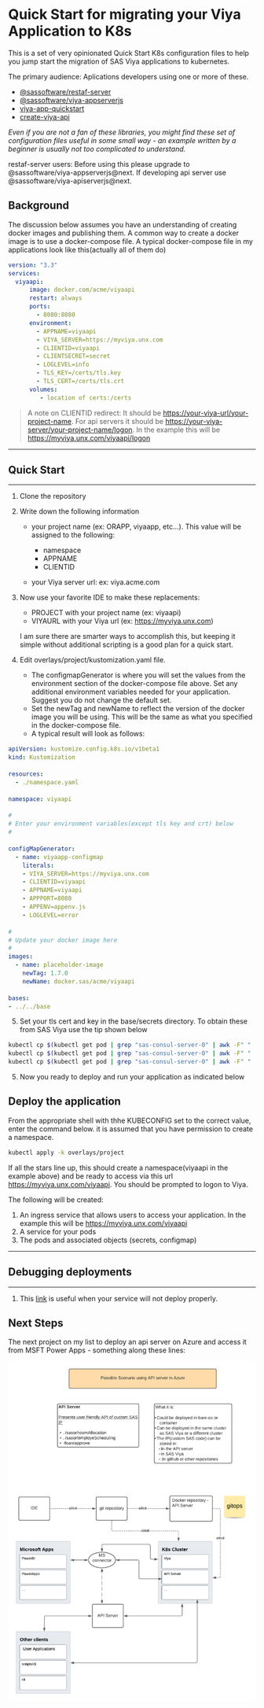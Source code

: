 # Quick Start for migrating your Viya Application to K8s

This is a set of  very opinionated Quick Start K8s configuration files to help you jump start the migration of  SAS Viya applications to kubernetes.

The primary audience: Aplications developers using one or more of these.

 -   [@sassoftware/restaf-server](https://github.com/sassoftware/restaf-server/wiki)
 - [@sassoftware/viya-appserverjs](https://github.com/sassoftware/restaf-server/tree/next/packages/viya-appserverjs)
 - [viya-app-quickstart](https://github.com/sassoftware/restaf/tree/main/packages/cra-template-viya-app-quickstart) 
 - [create-viya-api](https://github.com/sassoftware/restaf-server/wiki/apiserver) 

*Even if you are not a fan of these libraries, you might find these set of configuration files useful in some small way - an example written by a beginner is usually not too complicated to understand.*

restaf-server users: Before using this please upgrade to @sassoftware/viya-appserverjs@next. If developing api server use @sassoftware/viya-apiserverjs@next.

## Background

The discussion below assumes you have an understanding of creating docker images and publishing them. A common way to create a docker image is to use a docker-compose file. A typical docker-compose file in my applications look like this(actually all of them do)

```yaml
version: "3.3"
services:
  viyaapi:
      image: docker.com/acme/viyaapi
      restart: always
      ports:
        - 8080:8080
      environment:
        - APPNAME=viyaapi
        - VIYA_SERVER=https://myviya.unx.com
        - CLIENTID=viyaapi
        - CLIENTSECRET=secret
        - LOGLEVEL=info
        - TLS_KEY=/certs/tls.key
        - TLS_CERT=/certs/tls.crt
      volumes:
         - location of certs:/certs
```

>  A note on CLIENTID redirect: It should be <https://your-viya-url/your-project-name>. For api servers it should be
<https://your-viya-server/your-project-name/logon>. In the example this will be <https://myviya.unx.com/viyaapi/logon>


---

## Quick Start

---


1. Clone the repository

2. Write down the following information

    - your project name (ex: ORAPP, viyaapp, etc...). This value will be assigned to the following:
        - namespace
        - APPNAME
        - CLIENTID

    - your Viya server url:  ex: viya.acme.com

3. Now use your favorite IDE to make these replacements:

    - PROJECT with your project name (ex: viyaapi)
    - VIYAURL with your Viya url (ex: https://myviya.unx.com)

    I am sure there are smarter ways to accomplish this, but keeping it simple without additional scripting is a good plan for a quick start.

4. Edit overlays/project/kustomization.yaml file.
    - The configmapGenerator is where you will set the values from the environment section of the docker-compose file above. Set any additional environment variables needed for your application. Suggest you do not change the default set.
    - Set the newTag and newName to reflect the version of the docker image you will be using. This will be the same as what you specified in the docker-compose file.
    - A typical result will look as follows:

```yaml
apiVersion: kustomize.config.k8s.io/v1beta1
kind: Kustomization

resources:
  - ./namespace.yaml

namespace: viyaapi

#
# Enter your environment variables(except tls key and crt) below
#

configMapGenerator:
  - name: viyaapp-configmap
    literals:
    - VIYA_SERVER=https://myviya.unx.com
    - CLIENTID=viyaapi
    - APPNAME=viyaapi
    - APPPORT=8080
    - APPENV=appenv.js
    - LOGLEVEL=error

#
# Update your docker image here
#
images: 
  - name: placeholder-image
    newTag: 1.7.0
    newName: docker.sas/acme/viyaapi

bases:
- ../../base
``` 

5. Set your tls cert and key in the base/secrets directory. To obtain these from SAS Viya use the tip shown below

```sh
kubectl cp $(kubectl get pod | grep "sas-consul-server-0" | awk -F" " '{print $1}'):security/ca.crt ./ca.crt
kubectl cp $(kubectl get pod | grep "sas-consul-server-0" | awk -F" " '{print $1}'):security/tls.crt ./tls.crt
kubectl cp $(kubectl get pod | grep "sas-consul-server-0" | awk -F" " '{print $1}'):security/tls.key ./tls.key
```


5. Now you ready to deploy and run your application as indicated below


## Deploy the application

From the appropriate shell with thhe KUBECONFIG set to the correct value, enter the command below. it is assumed that you have permission to create a namespace.

```sh
kubectl apply -k overlays/project
```

If all the stars line up, this should create a namespace(viyaapi in the example above) and be ready to access via this url <https://myviya.unx.com/viyaapi>. You should be prompted to logon to Viya.

The following will be created:

1. An ingress service that allows users to access your application. In the example this will be <https://myviya.unx.com/viyaapi>
2. A service for your pods
3. The pods and associated objects (secrets, configmap)


---


## Debugging deployments

---

1. This [link](
https://blog.thundra.io/debugging-kubernetes-deployments?utm_source=adwords&utm_medium=cpc&utm_campaign=PdSrch_Google_Dynamic_INT__&utm_content=&utm_term=&hsa_acc=2925991331&hsa_cam=6461560272&hsa_grp=76915793229&hsa_ad=495998564829&hsa_src=g&hsa_tgt=dsa-424991837698&hsa_kw=&hsa_mt=b&hsa_net=adwords&hsa_ver=3&gclid=CjwKCAjwx6WDBhBQEiwA_dP8rZUqizXbWUiYsKHQZg_3us3_fYI9Gg_7_3wx-ZRUqYnT5vA6s5AKhBoCZ_0QAvD_BwE) is useful when your service will not deploy properly.


## Next Steps

The next project on my list to deploy an api server on Azure and access it from MSFT Power Apps - something along these lines:

![viya-apiserverjs](https://github.com/sassoftware/restaf-uidemos/blob/k8s/API_Server.png)




